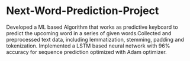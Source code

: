 # Next-Word-Prediction-Project
Developed a ML based Algorithm that works as predictive keyboard to predict the upcoming word in a series of given words.Collected and preprocessed text data, including lemmatization, stemming, padding and tokenization. Implemented  a LSTM based neural network with 96% accuracy for sequence prediction optimized with Adam optimizer.
